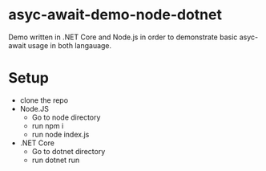 # asyc-await-demo-node-dotnet

Demo written in .NET Core and Node.js in order to demonstrate basic asyc-await usage in both langauage.

Setup
======
- clone the repo
- Node.JS
  - Go to node directory
  - run npm i
  - run node index.js
- .NET Core
  - Go to dotnet directory
  - run dotnet run
  
  
